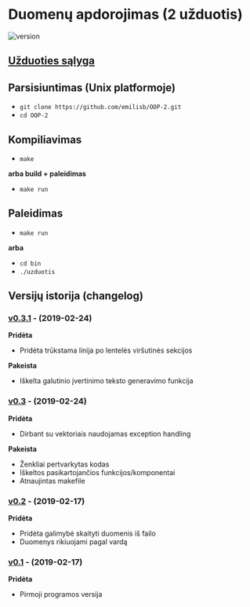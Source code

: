 #  Duomenų apdorojimas (2 užduotis)

![version][version-badge]

## [Užduoties sąlyga](https://github.com/objprog/paskaitos2019/wiki/2-oji-užduotis)

## Parsisiuntimas (Unix platformoje)

- `git clone https://github.com/emilisb/OOP-2.git`
- `cd OOP-2`

## Kompiliavimas

- `make`

**arba build + paleidimas**

- `make run`

## Paleidimas

- `make run`

**arba**

- `cd bin`
- `./uzduotis`

## Versijų istorija (changelog)

### [v0.3.1](https://github.com/emilisb/OOP-2/releases/tag/v0.3.1) - (2019-02-24)

**Pridėta**

- Pridėta trūkstama linija po lentelės viršutinės sekcijos

**Pakeista**

- Iškelta galutinio įvertinimo teksto generavimo funkcija

### [v0.3](https://github.com/emilisb/OOP-2/releases/tag/v0.3) - (2019-02-24)

**Pridėta**

- Dirbant su vektoriais naudojamas exception handling

**Pakeista**

- Ženkliai pertvarkytas kodas
- Iškeltos pasikartojančios funkcijos/komponentai
- Atnaujintas makefile

### [v0.2](https://github.com/emilisb/OOP-2/releases/tag/v0.2) - (2019-02-17)

**Pridėta**

- Pridėta galimybė skaityti duomenis iš failo
- Duomenys rikiuojami pagal vardą

### [v0.1](https://github.com/emilisb/OOP-2/releases/tag/v0.1) - (2019-02-17)

**Pridėta**

- Pirmoji programos versija

[version-badge]: https://img.shields.io/badge/version-0.3.1-green.svg

